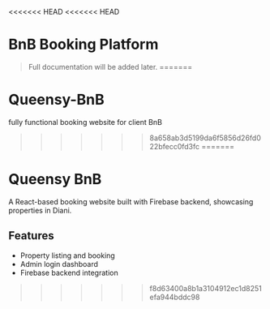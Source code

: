<<<<<<< HEAD
<<<<<<< HEAD
# BnB Booking Platform

> Full documentation will be added later.
=======
# Queensy-BnB
fully functional booking website for client BnB
>>>>>>> 8a658ab3d5199da6f5856d26fd022bfecc0fd3fc
=======
# Queensy BnB

A React-based booking website built with Firebase backend, showcasing properties in Diani.

## Features
- Property listing and booking
- Admin login dashboard
- Firebase backend integration
>>>>>>> f8d63400a8b1a3104912ec1d8251efa944bddc98
